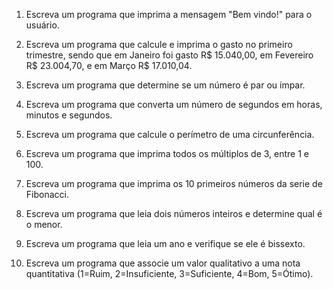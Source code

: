 1. Escreva um programa que imprima a mensagem "Bem vindo!" para o usuário. 

2. Escreva um programa que calcule e imprima o gasto no primeiro trimestre, sendo que em Janeiro foi gasto R$ 15.040,00, em Fevereiro R$ 23.004,70, e em Março R$ 17.010,04.

3. Escreva um programa que determine se um número é par ou ímpar.

4. Escreva um programa que converta um número de segundos em horas, minutos e segundos.

5. Escreva um programa que calcule o perímetro de uma circunferência.

6. Escreva um programa que imprima todos os múltiplos de 3, entre 1 e 100.

7. Escreva um programa que imprima os 10 primeiros números da serie de Fibonacci.

8. Escreva um programa que leia dois números inteiros e determine qual é o menor.

9. Escreva um programa que leia um ano e verifique se ele é bissexto.

10. Escreva um programa que associe um valor qualitativo a uma nota quantitativa (1=Ruim, 2=Insuficiente, 3=Suficiente, 4=Bom, 5=Ótimo).